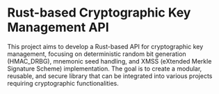 # Rust-based Cryptographic Key Management API

This project aims to develop a Rust-based API for cryptographic key management, focusing on deterministic random bit generation (HMAC_DRBG), mnemonic seed handling, and XMSS (eXtended Merkle Signature Scheme) implementation. The goal is to create a modular, reusable, and secure library that can be integrated into various projects requiring cryptographic functionalities.
